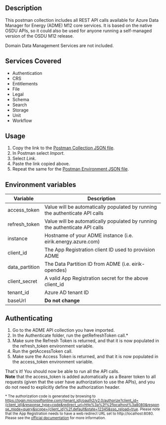 ## Description

This postman collection includes all REST API calls available for Azure Data Manager for Energy (ADME) M12 core services. It is based on the native OSDU APIs, so it could also be used for anyone running a self-managed version of the OSDU M12 release.

Domain Data Management Services are not included.
<br />

## Services Covered
- Authentication
- CRS
- Entitlements
- File
- Legal
- Schema
- Search
- Storage
- Unit
- Workflow

## Usage
1. Copy the link to the [Postman Collection JSON file](json/Azure%20Data%20Manager%20for%20Energy%20(M12).postman_collection.json?raw=1).
2. In Postman select *Import*.
3. Select *Link*.
4. Paste the link copied above.
5. Repeat the same for the [Postman Environment JSON file](json/Azure%20Data%20Manager%20for%20Energy.postman_environment.json?raw=1).

## Environment variables
| Variable | Description |
|----------|----------------------|
|access_token|Value will be automatically populated by running the authenticate API calls|
|refresh_token|Value will be automatically populated by running the authenticate API calls|
|instance|Hostname of your ADME instance (i.e. eirik.energy.azure.com)
|client_id|The App Registration client ID used to provision ADME|
|data_partition|The Data Partition ID from ADME (i.e. eirik-opendes)|
|client_secret|A valid App Registration secret for the above client_id|
|tenant_id|Azure AD tenant ID
|baseUrl|**Do not change**|

## Authenticating
1. Go to the ADME API collection you have imported.
2. In the Authenticate folder, run the getRefreshToken call.*
3. Make sure the Refresh Token is returned, and that it is now populated in the refresh_token environment variable.
4. Run the getAccessToken call.
5. Make sure the Access Token is returned, and that it is now populated in the access_token environment variable.

That's it! You should now be able to run all the API calls. <br>
**Note** that the access_token is added automatically as a Bearer token to all requests (given that the user have authorization to use the APIs), and you do not need to explicitly define the authorization header.

<sub>\* The authorization code is generated by browsing to https://login.microsoftonline.com/{tenant_id}/oauth2/v2.0/authorize?client_id={client_id}&response_type=code&redirect_uri=http%3a%2f%2flocalhost%3a8080&response_mode=query&scope={client_id}%2f.default&state=12345&sso_reload=true. Please note that the App Registration needs to have a web redirect URL set to http://localhost:8080. Please see the [official documentation](https://learn.microsoft.com/en-us/azure/energy-data-services/how-to-generate-refresh-token#get-authorization) for more information.</sub>